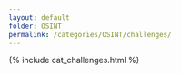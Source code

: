 ```yaml
---
layout: default
folder: OSINT
permalink: /categories/OSINT/challenges/
---
```


{% include cat_challenges.html %}